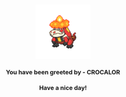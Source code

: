 <p align="center">
            <img src="https://raw.githubusercontent.com/PokeAPI/sprites/master/sprites/pokemon/910.png" width="150" height="150">
          </p>
          <h3 align="center">You have been greeted by - <b>CROCALOR</b></h3>
          <h3 align="center">Have a nice day!</h3>
